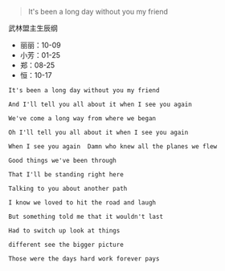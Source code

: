 <!--
 * @Descripttion: 
 * @version: 
 * @Author: suckson
 * @Date: 2019-10-17 16:58:46
 * @LastEditors: suckson
 * @LastEditTime: 2019-10-17 17:10:10
 -->
> It's been a long day without you my friend

武林盟主生辰纲
* 丽丽：10-09
* 小芳：01-25
* 郑：08-25
* 恒：10-17

`It's been a long day without you my friend`

`And I'll tell you all about it when I see you again`

`We've come a long way from where we began`

`Oh I'll tell you all about it when I see you again`

`When I see you again  Damn who knew all the planes we flew`

`Good things we've been through`

`That I'll be standing right here`

`Talking to you about another path`

`I know we loved to hit the road and laugh`

`But something told me that it wouldn't last`

`Had to switch up look at things`

`different see the bigger picture`

`Those were the days hard work forever pays`

